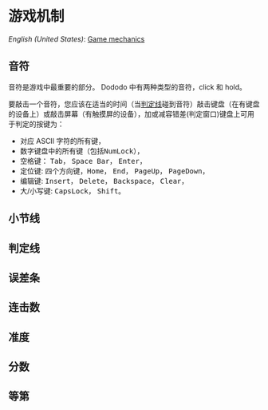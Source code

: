 # 游戏机制

*English (United States)*: [Game mechanics](game-mechanics)

## 音符
音符是游戏中最重要的部分。
Dododo 中有两种类型的音符，click 和 hold。

要敲击一个音符，您应该在适当的时间（当[判定线](https://github.com/UlyssesZh/dododo/wiki/game-mechanics-zh-cn#%E5%88%A4%E5%AE%9A%E7%BA%BF)碰到音符）敲击键盘（在有键盘的设备上）或敲击屏幕（有触摸屏的设备），加或减容错差(判定窗口)键盘上可用于判定的按键为：
- 对应 ASCII 字符的所有键，
- 数字键盘中的所有键（包括<kbd>NumLock</kbd>），
- 空格键： <kbd>Tab</kbd>， <kbd>Space Bar</kbd>， <kbd>Enter</kbd>，
- 定位键: 四个方向键，<kbd>Home</kbd>， <kbd>End</kbd>， <kbd>PageUp</kbd>， <kbd>PageDown</kbd>，
- 编辑键: <kbd>Insert</kbd>， <kbd>Delete</kbd>， <kbd>Backspace</kbd>， <kbd>Clear</kbd>，
- 大/小写键: <kbd>CapsLock</kbd>， <kbd>Shift</kbd>。

## 小节线

## 判定线

## 误差条

## 连击数

## 准度

## 分数

## 等第
